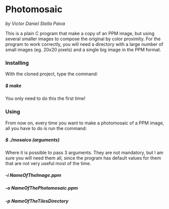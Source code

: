 # Photomosaic
*by Victor Daniel Stella Paiva*


This is a plain C program that make a copy of an PPM image, but using several smaller images to compose the original by color proximity.
For the program to work correctly, you will need a directory with a large number of small images (eg. 20x20 pixels) and a single big image in the PPM format.

### Installing

With the cloned project, type the command:

##### $ make

You only need to do this the first time!

### Using

From now on, every time you want to make a photomosaic of a PPM image, all you have to do is run the command:

##### $ ./mosaico (arguments)

Where it is possible to pass 3 arguments. They are not mandatory, but I am sure you will need them all, since the program has default values for them that are not very useful most of the time.

##### -i NameOfTheImage.ppm

##### -o NameOfThePhotomosaic.ppm

##### -p NameOfTheTilesDirectory
